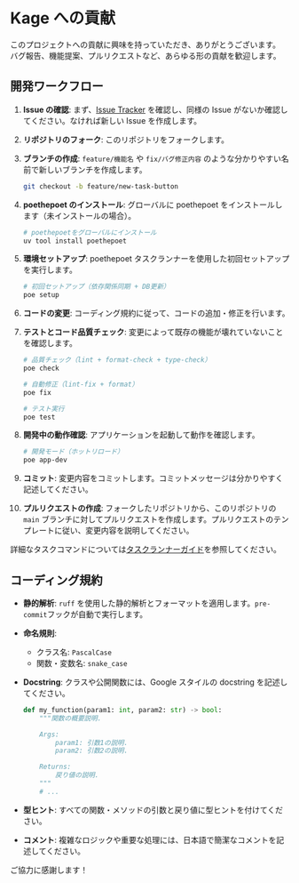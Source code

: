 # Kage への貢献

このプロジェクトへの貢献に興味を持っていただき、ありがとうございます。
バグ報告、機能提案、プルリクエストなど、あらゆる形の貢献を歓迎します。

## 開発ワークフロー

1. **Issue の確認**: まず、[Issue Tracker](https://github.com/KTC-Security-Circle/Kage/issues) を確認し、同様の Issue がないか確認してください。なければ新しい Issue を作成します。

2. **リポジトリのフォーク**: このリポジトリをフォークします。

3. **ブランチの作成**: `feature/機能名` や `fix/バグ修正内容` のような分かりやすい名前で新しいブランチを作成します。

   ```bash
   git checkout -b feature/new-task-button
   ```

4. **poethepoet のインストール**: グローバルに poethepoet をインストールします（未インストールの場合）。

   ```bash
   # poethepoetをグローバルにインストール
   uv tool install poethepoet
   ```

5. **環境セットアップ**: poethepoet タスクランナーを使用した初回セットアップを実行します。

   ```bash
   # 初回セットアップ（依存関係同期 + DB更新）
   poe setup
   ```

6. **コードの変更**: コーディング規約に従って、コードの追加・修正を行います。

7. **テストとコード品質チェック**: 変更によって既存の機能が壊れていないことを確認します。

   ```bash
   # 品質チェック（lint + format-check + type-check）
   poe check

   # 自動修正（lint-fix + format）
   poe fix

   # テスト実行
   poe test
   ```

8. **開発中の動作確認**: アプリケーションを起動して動作を確認します。

   ```bash
   # 開発モード（ホットリロード）
   poe app-dev
   ```

9. **コミット**: 変更内容をコミットします。コミットメッセージは分かりやすく記述してください。

10. **プルリクエストの作成**: フォークしたリポジトリから、このリポジトリの `main` ブランチに対してプルリクエストを作成します。プルリクエストのテンプレートに従い、変更内容を説明してください。

詳細なタスクコマンドについては[タスクランナーガイド](docs/task_runner.md)を参照してください。

## コーディング規約

- **静的解析**: `ruff` を使用した静的解析とフォーマットを適用します。`pre-commit`フックが自動で実行します。
- **命名規則**:
  - クラス名: `PascalCase`
  - 関数・変数名: `snake_case`
- **Docstring**: クラスや公開関数には、Google スタイルの docstring を記述してください。

  ```python
  def my_function(param1: int, param2: str) -> bool:
      """関数の概要説明.

      Args:
          param1: 引数1の説明.
          param2: 引数2の説明.

      Returns:
          戻り値の説明.
      """
      # ...
  ```

- **型ヒント**: すべての関数・メソッドの引数と戻り値に型ヒントを付けてください。
- **コメント**: 複雑なロジックや重要な処理には、日本語で簡潔なコメントを記述してください。

ご協力に感謝します！
